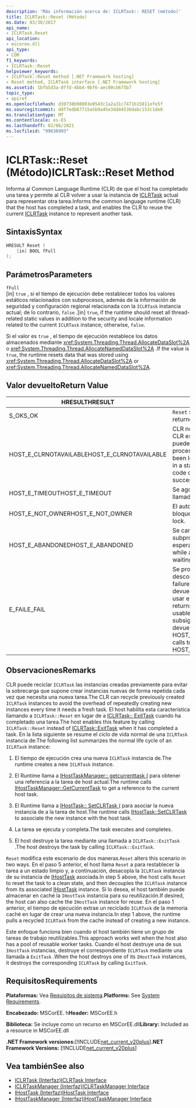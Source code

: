 ```yaml
---
description: 'Más información acerca de: ICLRTask:: RESET (método)'
title: ICLRTask::Reset (Método)
ms.date: 03/30/2017
api_name:
- ICLRTask.Reset
api_location:
- mscoree.dll
api_type:
- COM
f1_keywords:
- ICLRTask::Reset
helpviewer_keywords:
- ICLRTask::Reset method [.NET Framework hosting]
- Reset method, ICLRTask interface [.NET Framework hosting]
ms.assetid: 1bfb5d3a-0ffd-4bb4-9bf6-aec00cb675b7
topic_type:
- apiref
ms.openlocfilehash: d30738b98003e0543c1a2a31c7471b15811efe5f
ms.sourcegitcommit: ddf7edb67715a5b9a45e3dd44536dabc153c1de0
ms.translationtype: MT
ms.contentlocale: es-ES
ms.lasthandoff: 02/06/2021
ms.locfileid: "99636993"
---
```

# <a name="iclrtaskreset-method"></a><span data-ttu-id="420b1-103">ICLRTask::Reset (Método)</span><span class="sxs-lookup"><span data-stu-id="420b1-103">ICLRTask::Reset Method</span></span>

<span data-ttu-id="420b1-104">Informa al Common Language Runtime (CLR) de que el host ha completado una tarea y permite al CLR volver a usar la instancia de [ICLRTask](iclrtask-interface.md) actual para representar otra tarea.</span><span class="sxs-lookup"><span data-stu-id="420b1-104">Informs the common language runtime (CLR) that the host has completed a task, and enables the CLR to reuse the current [ICLRTask](iclrtask-interface.md) instance to represent another task.</span></span>  
  
## <a name="syntax"></a><span data-ttu-id="420b1-105">Sintaxis</span><span class="sxs-lookup"><span data-stu-id="420b1-105">Syntax</span></span>  
  
```cpp  
HRESULT Reset (  
    [in] BOOL fFull  
);  
```  
  
## <a name="parameters"></a><span data-ttu-id="420b1-106">Parámetros</span><span class="sxs-lookup"><span data-stu-id="420b1-106">Parameters</span></span>  

 `fFull`  
 <span data-ttu-id="420b1-107">[in] `true` , si el tiempo de ejecución debe restablecer todos los valores estáticos relacionados con subprocesos, además de la información de seguridad y configuración regional relacionada con la `ICLRTask` instancia actual; de lo contrario, `false` .</span><span class="sxs-lookup"><span data-stu-id="420b1-107">[in] `true`, if the runtime should reset all thread-related static values in addition to the security and locale information related to the current `ICLRTask` instance; otherwise, `false`.</span></span>  
  
 <span data-ttu-id="420b1-108">Si el valor es `true` , el tiempo de ejecución restablece los datos almacenados mediante <xref:System.Threading.Thread.AllocateDataSlot%2A> o <xref:System.Threading.Thread.AllocateNamedDataSlot%2A> .</span><span class="sxs-lookup"><span data-stu-id="420b1-108">If the value is `true`, the runtime resets data that was stored using <xref:System.Threading.Thread.AllocateDataSlot%2A> or <xref:System.Threading.Thread.AllocateNamedDataSlot%2A>.</span></span>  
  
## <a name="return-value"></a><span data-ttu-id="420b1-109">Valor devuelto</span><span class="sxs-lookup"><span data-stu-id="420b1-109">Return Value</span></span>  
  
|<span data-ttu-id="420b1-110">HRESULT</span><span class="sxs-lookup"><span data-stu-id="420b1-110">HRESULT</span></span>|<span data-ttu-id="420b1-111">Descripción</span><span class="sxs-lookup"><span data-stu-id="420b1-111">Description</span></span>|  
|-------------|-----------------|  
|<span data-ttu-id="420b1-112">S_OK</span><span class="sxs-lookup"><span data-stu-id="420b1-112">S_OK</span></span>|<span data-ttu-id="420b1-113">`Reset` se devolvió correctamente.</span><span class="sxs-lookup"><span data-stu-id="420b1-113">`Reset` returned successfully.</span></span>|  
|<span data-ttu-id="420b1-114">HOST_E_CLRNOTAVAILABLE</span><span class="sxs-lookup"><span data-stu-id="420b1-114">HOST_E_CLRNOTAVAILABLE</span></span>|<span data-ttu-id="420b1-115">CLR no se ha cargado en un proceso o CLR está en un estado en el que no puede ejecutar código administrado ni procesar la llamada.</span><span class="sxs-lookup"><span data-stu-id="420b1-115">The CLR has not been loaded into a process, or the CLR is in a state in which it cannot run managed code or process the call.</span></span> <span data-ttu-id="420b1-116">successfully</span><span class="sxs-lookup"><span data-stu-id="420b1-116">successfully</span></span>|  
|<span data-ttu-id="420b1-117">HOST_E_TIMEOUT</span><span class="sxs-lookup"><span data-stu-id="420b1-117">HOST_E_TIMEOUT</span></span>|<span data-ttu-id="420b1-118">Se agotó el tiempo de espera de la llamada.</span><span class="sxs-lookup"><span data-stu-id="420b1-118">The call timed out.</span></span>|  
|<span data-ttu-id="420b1-119">HOST_E_NOT_OWNER</span><span class="sxs-lookup"><span data-stu-id="420b1-119">HOST_E_NOT_OWNER</span></span>|<span data-ttu-id="420b1-120">El autor de la llamada no posee el bloqueo.</span><span class="sxs-lookup"><span data-stu-id="420b1-120">The caller does not own the lock.</span></span>|  
|<span data-ttu-id="420b1-121">HOST_E_ABANDONED</span><span class="sxs-lookup"><span data-stu-id="420b1-121">HOST_E_ABANDONED</span></span>|<span data-ttu-id="420b1-122">Se canceló un evento mientras un subproceso o fibra bloqueados estaba esperando en él.</span><span class="sxs-lookup"><span data-stu-id="420b1-122">An event was canceled while a blocked thread or fiber was waiting on it.</span></span>|  
|<span data-ttu-id="420b1-123">E_FAIL</span><span class="sxs-lookup"><span data-stu-id="420b1-123">E_FAIL</span></span>|<span data-ttu-id="420b1-124">Se produjo un error grave desconocido.</span><span class="sxs-lookup"><span data-stu-id="420b1-124">An unknown catastrophic failure occurred.</span></span> <span data-ttu-id="420b1-125">Cuando un método devuelve E_FAIL, CLR ya no se puede usar en el proceso.</span><span class="sxs-lookup"><span data-stu-id="420b1-125">When a method returns E_FAIL, the CLR is no longer usable within the process.</span></span> <span data-ttu-id="420b1-126">Las llamadas subsiguientes a métodos de hospedaje devuelven HOST_E_CLRNOTAVAILABLE.</span><span class="sxs-lookup"><span data-stu-id="420b1-126">Subsequent calls to hosting methods return HOST_E_CLRNOTAVAILABLE.</span></span>|  
  
## <a name="remarks"></a><span data-ttu-id="420b1-127">Observaciones</span><span class="sxs-lookup"><span data-stu-id="420b1-127">Remarks</span></span>  

 <span data-ttu-id="420b1-128">CLR puede reciclar `ICLRTask` las instancias creadas previamente para evitar la sobrecarga que supone crear instancias nuevas de forma repetida cada vez que necesita una nueva tarea.</span><span class="sxs-lookup"><span data-stu-id="420b1-128">The CLR can recycle previously created `ICLRTask` instances to avoid the overhead of repeatedly creating new instances every time it needs a fresh task.</span></span> <span data-ttu-id="420b1-129">El host habilita esta característica llamando a `ICLRTask::Reset` en lugar de a [ICLRTask:: ExitTask](iclrtask-exittask-method.md) cuando ha completado una tarea.</span><span class="sxs-lookup"><span data-stu-id="420b1-129">The host enables this feature by calling `ICLRTask::Reset` instead of [ICLRTask::ExitTask](iclrtask-exittask-method.md) when it has completed a task.</span></span> <span data-ttu-id="420b1-130">En la lista siguiente se resume el ciclo de vida normal de una `ICLRTask` instancia de:</span><span class="sxs-lookup"><span data-stu-id="420b1-130">The following list summarizes the normal life cycle of an `ICLRTask` instance:</span></span>  
  
1. <span data-ttu-id="420b1-131">El tiempo de ejecución crea una nueva `ICLRTask` instancia de.</span><span class="sxs-lookup"><span data-stu-id="420b1-131">The runtime creates a new `ICLRTask` instance.</span></span>  
  
2. <span data-ttu-id="420b1-132">El Runtime llama a [IHostTaskManager:: getcurrenttask (](ihosttaskmanager-getcurrenttask-method.md) para obtener una referencia a la tarea de host actual.</span><span class="sxs-lookup"><span data-stu-id="420b1-132">The runtime calls [IHostTaskManager::GetCurrentTask](ihosttaskmanager-getcurrenttask-method.md) to get a reference to the current host task.</span></span>  
  
3. <span data-ttu-id="420b1-133">El Runtime llama a [IHostTask:: SetCLRTask (](ihosttask-setclrtask-method.md) para asociar la nueva instancia de a la tarea de host.</span><span class="sxs-lookup"><span data-stu-id="420b1-133">The runtime calls [IHostTask::SetCLRTask](ihosttask-setclrtask-method.md) to associate the new instance with the host task.</span></span>  
  
4. <span data-ttu-id="420b1-134">La tarea se ejecuta y completa.</span><span class="sxs-lookup"><span data-stu-id="420b1-134">The task executes and completes.</span></span>  
  
5. <span data-ttu-id="420b1-135">El host destruye la tarea mediante una llamada a `ICLRTask::ExitTask` .</span><span class="sxs-lookup"><span data-stu-id="420b1-135">The host destroys the task by calling `ICLRTask::ExitTask`.</span></span>  
  
 <span data-ttu-id="420b1-136">`Reset` modifica este escenario de dos maneras.</span><span class="sxs-lookup"><span data-stu-id="420b1-136">`Reset` alters this scenario in two ways.</span></span> <span data-ttu-id="420b1-137">En el paso 5 anterior, el host llama `Reset` a para restablecer la tarea a un estado limpio y, a continuación, desacopla la `ICLRTask` instancia de su instancia de [IHostTask](ihosttask-interface.md) asociada.</span><span class="sxs-lookup"><span data-stu-id="420b1-137">In step 5 above, the host calls `Reset` to reset the task to a clean state, and then decouples the `ICLRTask` instance from its associated [IHostTask](ihosttask-interface.md) instance.</span></span> <span data-ttu-id="420b1-138">Si lo desea, el host también puede almacenar en caché la `IHostTask` instancia para su reutilización.</span><span class="sxs-lookup"><span data-stu-id="420b1-138">If desired, the host can also cache the `IHostTask` instance for reuse.</span></span> <span data-ttu-id="420b1-139">En el paso 1 anterior, el tiempo de ejecución extrae un reciclado `ICLRTask` de la memoria caché en lugar de crear una nueva instancia.</span><span class="sxs-lookup"><span data-stu-id="420b1-139">In step 1 above, the runtime pulls a recycled `ICLRTask` from the cache instead of creating a new instance.</span></span>  
  
 <span data-ttu-id="420b1-140">Este enfoque funciona bien cuando el host también tiene un grupo de tareas de trabajo reutilizables.</span><span class="sxs-lookup"><span data-stu-id="420b1-140">This approach works well when the host also has a pool of reusable worker tasks.</span></span> <span data-ttu-id="420b1-141">Cuando el host destruye una de sus `IHostTask` instancias, destruye el correspondiente `ICLRTask` mediante una llamada a `ExitTask` .</span><span class="sxs-lookup"><span data-stu-id="420b1-141">When the host destroys one of its `IHostTask` instances, it destroys the corresponding `ICLRTask` by calling `ExitTask`.</span></span>  
  
## <a name="requirements"></a><span data-ttu-id="420b1-142">Requisitos</span><span class="sxs-lookup"><span data-stu-id="420b1-142">Requirements</span></span>  

 <span data-ttu-id="420b1-143">**Plataformas:** Vea [Requisitos de sistema](../../get-started/system-requirements.md).</span><span class="sxs-lookup"><span data-stu-id="420b1-143">**Platforms:** See [System Requirements](../../get-started/system-requirements.md).</span></span>  
  
 <span data-ttu-id="420b1-144">**Encabezado:** MSCorEE. h</span><span class="sxs-lookup"><span data-stu-id="420b1-144">**Header:** MSCorEE.h</span></span>  
  
 <span data-ttu-id="420b1-145">**Biblioteca:** Se incluye como un recurso en MSCorEE.dll</span><span class="sxs-lookup"><span data-stu-id="420b1-145">**Library:** Included as a resource in MSCorEE.dll</span></span>  
  
 <span data-ttu-id="420b1-146">**.NET Framework versiones:**[!INCLUDE[net_current_v20plus](../../../../includes/net-current-v20plus-md.md)]</span><span class="sxs-lookup"><span data-stu-id="420b1-146">**.NET Framework Versions:** [!INCLUDE[net_current_v20plus](../../../../includes/net-current-v20plus-md.md)]</span></span>  
  
## <a name="see-also"></a><span data-ttu-id="420b1-147">Vea también</span><span class="sxs-lookup"><span data-stu-id="420b1-147">See also</span></span>

- [<span data-ttu-id="420b1-148">ICLRTask (Interfaz)</span><span class="sxs-lookup"><span data-stu-id="420b1-148">ICLRTask Interface</span></span>](iclrtask-interface.md)
- [<span data-ttu-id="420b1-149">ICLRTaskManager (Interfaz)</span><span class="sxs-lookup"><span data-stu-id="420b1-149">ICLRTaskManager Interface</span></span>](iclrtaskmanager-interface.md)
- [<span data-ttu-id="420b1-150">IHostTask (Interfaz)</span><span class="sxs-lookup"><span data-stu-id="420b1-150">IHostTask Interface</span></span>](ihosttask-interface.md)
- [<span data-ttu-id="420b1-151">IHostTaskManager (Interfaz)</span><span class="sxs-lookup"><span data-stu-id="420b1-151">IHostTaskManager Interface</span></span>](ihosttaskmanager-interface.md)
